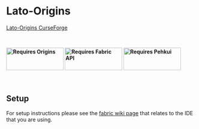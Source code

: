 # Lato-Origins

[Lato-Origins CurseForge](https://www.curseforge.com/minecraft/mc-mods/lato-origins)

<p>&nbsp;</p>
<p><strong><a href="https://www.curseforge.com/minecraft/mc-mods/origins"><img src="https://media.discordapp.net/attachments/817078792463187988/831319512464490496/origins_badge.png" alt="Requires Origins" width="153" height="60" /></a> <a href="https://www.curseforge.com/minecraft/mc-mods/fabric-api"><img src="https://i.imgur.com/HabVZJR.png" alt="Requires Fabric API" width="153" height="60" /></a> <a href="https://www.curseforge.com/minecraft/mc-mods/pehkui"><img src="https://cdn.discordapp.com/attachments/747200097015562250/840039825678663741/pehkui_badge.png" alt="Requires Pehkui" width="153" height="60" /></a> </strong></p>
<p>&nbsp;</p>

## Setup

For setup instructions please see the [fabric wiki page](https://fabricmc.net/wiki/tutorial:setup) that relates to the IDE that you are using.
